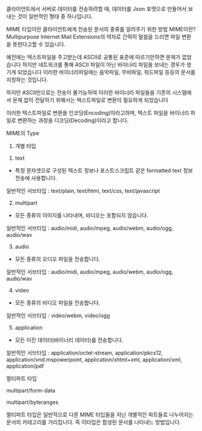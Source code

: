 클라이언트에서 서버로 데이터를 전송하려할 때, 데이터를 Json 포멧으로 만들어서 보내는 것이 일반적인 형태 중 하나입니다. 

MIME 타입이란 클라이언트에게 전송된 문서의 종류를 알려주기 위한 방법
MIME이란? Multipurpose Internet Mail Extensions의 약자로 간략히 말씀을 드리면 파일 변환을 뜻한다고할 수 있습니다.



예전에는 텍스트파일을 주고받는데 ASCII로 공통된 표준에 따르기만하면 문제가 없었습니다 하지만 네트워크를 통해 ASCII 파일이 아닌 바이너리 파일을 보내는 경우가 생기게 되었습니다 이러한 바이너리파일에는 음악파일, 무비파일, 워드파일 등등의 문서를 지칭하는 것입니다.

하지만 ASCII만으로는 전송이 불가능하여 이러한 바이너리 파일들을 기존의 시스템에서 문제 없이 전달하기 위해서는 텍스트파일로 변환이 필요하게 되었습니다

이러한 텍스트파일로 변환을 인코딩(Encoding)이라고하며, 텍스트 파일을 바이너리 파일로 변환하는 과정을 디코딩(Decoding)이라고 합니다.

MIME의 Type





1. 개별 타입



1) text

- 특정 문자셋으로 구성된 텍스트 정보나 포스트스크립트 같은 formatted text 정보 전송에 사용합니다.



일반적인 서브타입 : text/plain, text/html, text/css, text/javascript





2) multipart

- 모든 종류의 이미지를 나타내며, 비디오는 포함되지 않습니다.



일반적인 서브타입 : audio/midi, audio/mpeg, audio/webm, audio/ogg, audio/wav





3) audio

- 모든 종류의 오디오 파일을 전송합니다.



일반적인 서브타입 : audio/midi, audio/mpeg, audio/webm, audio/ogg, audio/wav





4) video

- 모든 종류의 비디오 파일을 전송합니다.



일반적인 서브타입 : video/webm, video/ogg





5) application

- 모든 이진 데이터(바이너리 데이터)를 전송합니다.



일반적인 서브타입 : application/octet-stream, application/pkcs12, application/vnd.mspowerpoint, application/xhtml+xml, application/xml,  application/pdf



 멀티파트 타입



multipart/form-data



multipart/byteranges



멀티파트 타입은 일반적으로 다른 MIME 타입들을 지닌 개별적인 파트들로 나누어지는 문서의 카테고리를 가리킵니다. 즉 이타입은 합성된 문서를 나타내느 방법입니다.

